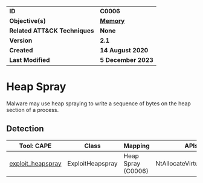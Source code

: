 <table>
<tr>
<td><b>ID</b></td>
<td><b>C0006</b></td>
</tr>
<tr>
<td><b>Objective(s)</b></td>
<td><b><a href="../memory">Memory</a></b></td>
</tr>
<tr>
<td><b>Related ATT&CK Techniques</b></td>
<td><b>None</b></td>
</tr>
<tr>
<td><b>Version</b></td>
<td><b>2.1</b></td>
</tr>
<tr>
<td><b>Created</b></td>
<td><b>14 August 2020</b></td>
</tr>
<tr>
<td><b>Last Modified</b></td>
<td><b>5 December 2023</b></td>
</tr>
</table>


# Heap Spray

Malware may use heap spraying to write a sequence of bytes on the heap section of a process.

## Detection

|Tool: CAPE|Class|Mapping|APIs|
|---|---|---|---|
|[exploit_heapspray](https://github.com/CAPESandbox/community/tree/master/modules/signatures/exploit_heapspray.py)|ExploitHeapspray|Heap Spray (C0006)|NtAllocateVirtualMemory|

